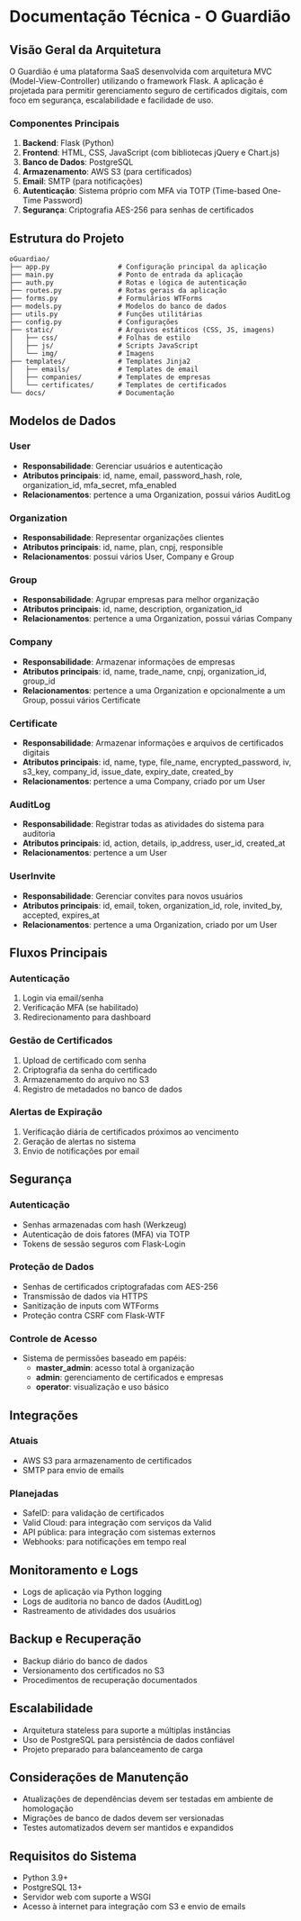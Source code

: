 # Documentação Técnica - O Guardião

## Visão Geral da Arquitetura

O Guardião é uma plataforma SaaS desenvolvida com arquitetura MVC (Model-View-Controller) utilizando o framework Flask. A aplicação é projetada para permitir gerenciamento seguro de certificados digitais, com foco em segurança, escalabilidade e facilidade de uso.

### Componentes Principais

1. **Backend**: Flask (Python)
2. **Frontend**: HTML, CSS, JavaScript (com bibliotecas jQuery e Chart.js)
3. **Banco de Dados**: PostgreSQL
4. **Armazenamento**: AWS S3 (para certificados)
5. **Email**: SMTP (para notificações)
6. **Autenticação**: Sistema próprio com MFA via TOTP (Time-based One-Time Password)
7. **Segurança**: Criptografia AES-256 para senhas de certificados

## Estrutura do Projeto

```
oGuardiao/
├── app.py                 # Configuração principal da aplicação
├── main.py                # Ponto de entrada da aplicação
├── auth.py                # Rotas e lógica de autenticação
├── routes.py              # Rotas gerais da aplicação
├── forms.py               # Formulários WTForms
├── models.py              # Modelos do banco de dados
├── utils.py               # Funções utilitárias
├── config.py              # Configurações
├── static/                # Arquivos estáticos (CSS, JS, imagens)
│   ├── css/               # Folhas de estilo
│   ├── js/                # Scripts JavaScript
│   └── img/               # Imagens
├── templates/             # Templates Jinja2
│   ├── emails/            # Templates de email
│   ├── companies/         # Templates de empresas
│   └── certificates/      # Templates de certificados
└── docs/                  # Documentação
```

## Modelos de Dados

### User
- **Responsabilidade**: Gerenciar usuários e autenticação
- **Atributos principais**: id, name, email, password_hash, role, organization_id, mfa_secret, mfa_enabled
- **Relacionamentos**: pertence a uma Organization, possui vários AuditLog

### Organization
- **Responsabilidade**: Representar organizações clientes
- **Atributos principais**: id, name, plan, cnpj, responsible
- **Relacionamentos**: possui vários User, Company e Group

### Group
- **Responsabilidade**: Agrupar empresas para melhor organização
- **Atributos principais**: id, name, description, organization_id
- **Relacionamentos**: pertence a uma Organization, possui várias Company

### Company
- **Responsabilidade**: Armazenar informações de empresas
- **Atributos principais**: id, name, trade_name, cnpj, organization_id, group_id
- **Relacionamentos**: pertence a uma Organization e opcionalmente a um Group, possui vários Certificate

### Certificate
- **Responsabilidade**: Armazenar informações e arquivos de certificados digitais
- **Atributos principais**: id, name, type, file_name, encrypted_password, iv, s3_key, company_id, issue_date, expiry_date, created_by
- **Relacionamentos**: pertence a uma Company, criado por um User

### AuditLog
- **Responsabilidade**: Registrar todas as atividades do sistema para auditoria
- **Atributos principais**: id, action, details, ip_address, user_id, created_at
- **Relacionamentos**: pertence a um User

### UserInvite
- **Responsabilidade**: Gerenciar convites para novos usuários
- **Atributos principais**: id, email, token, organization_id, role, invited_by, accepted, expires_at
- **Relacionamentos**: pertence a uma Organization, criado por um User

## Fluxos Principais

### Autenticação
1. Login via email/senha
2. Verificação MFA (se habilitado)
3. Redirecionamento para dashboard

### Gestão de Certificados
1. Upload de certificado com senha
2. Criptografia da senha do certificado
3. Armazenamento do arquivo no S3
4. Registro de metadados no banco de dados

### Alertas de Expiração
1. Verificação diária de certificados próximos ao vencimento
2. Geração de alertas no sistema
3. Envio de notificações por email

## Segurança

### Autenticação
- Senhas armazenadas com hash (Werkzeug)
- Autenticação de dois fatores (MFA) via TOTP
- Tokens de sessão seguros com Flask-Login

### Proteção de Dados
- Senhas de certificados criptografadas com AES-256
- Transmissão de dados via HTTPS
- Sanitização de inputs com WTForms
- Proteção contra CSRF com Flask-WTF

### Controle de Acesso
- Sistema de permissões baseado em papéis:
  - **master_admin**: acesso total à organização
  - **admin**: gerenciamento de certificados e empresas
  - **operator**: visualização e uso básico

## Integrações

### Atuais
- AWS S3 para armazenamento de certificados
- SMTP para envio de emails

### Planejadas
- SafeID: para validação de certificados
- Valid Cloud: para integração com serviços da Valid
- API pública: para integração com sistemas externos
- Webhooks: para notificações em tempo real

## Monitoramento e Logs

- Logs de aplicação via Python logging
- Logs de auditoria no banco de dados (AuditLog)
- Rastreamento de atividades dos usuários

## Backup e Recuperação

- Backup diário do banco de dados
- Versionamento dos certificados no S3
- Procedimentos de recuperação documentados

## Escalabilidade

- Arquitetura stateless para suporte a múltiplas instâncias
- Uso de PostgreSQL para persistência de dados confiável
- Projeto preparado para balanceamento de carga

## Considerações de Manutenção

- Atualizações de dependências devem ser testadas em ambiente de homologação
- Migrações de banco de dados devem ser versionadas
- Testes automatizados devem ser mantidos e expandidos

## Requisitos do Sistema

- Python 3.9+
- PostgreSQL 13+
- Servidor web com suporte a WSGI
- Acesso à internet para integração com S3 e envio de emails